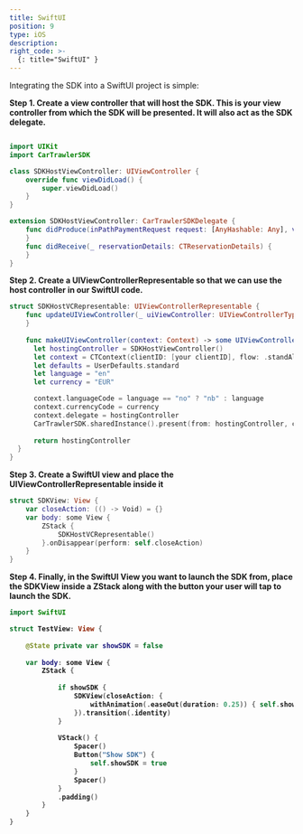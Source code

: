```yaml
---
title: SwiftUI
position: 9
type: iOS
description:
right_code: >-
  {: title="SwiftUI" }
---
```


Integrating the SDK into a SwiftUI project is simple:

<b>Step 1. Create a view controller that will host the SDK. This is your view controller from which the SDK will be presented. It will also act as the SDK delegate.</b>

```swift

import UIKit
import CarTrawlerSDK

class SDKHostViewController: UIViewController {
    override func viewDidLoad() {
        super.viewDidLoad()
    }
}

extension SDKHostViewController: CarTrawlerSDKDelegate {
    func didProduce(inPathPaymentRequest request: [AnyHashable: Any], vehicle: CTInPathVehicle, payment: Payment) {
    }
    func didReceive(_ reservationDetails: CTReservationDetails) {
    }
}
```

<b>Step 2. Create a UIViewControllerRepresentable so that we can use the host controller in our SwiftUI code. </b>
  
``` swift
struct SDKHostVCRepresentable: UIViewControllerRepresentable {
    func updateUIViewController(_ uiViewController: UIViewControllerType, context: Context) {
    }
    
    func makeUIViewController(context: Context) -> some UIViewController {
      let hostingController = SDKHostViewController()
      let context = CTContext(clientID: [your clientID], flow: .standAlone)
      let defaults = UserDefaults.standard
      let language = "en"
      let currency = "EUR"

      context.languageCode = language == "no" ? "nb" : language
      context.currencyCode = currency
      context.delegate = hostingController
      CarTrawlerSDK.sharedInstance().present(from: hostingController, context: context)
        
      return hostingController
  }
}
```

<b>Step 3. Create a SwiftUI view and place the UIViewControllerRepresentable inside it</b>
  
``` swift
struct SDKView: View {
    var closeAction: (() -> Void) = {}
    var body: some View {
        ZStack {
            SDKHostVCRepresentable()
        }.onDisappear(perform: self.closeAction)
    }
}
```

<b>Step 4. Finally, in the SwiftUI View you want to launch the SDK from, place the SDKView inside a ZStack along with the button your user will tap to launch the SDK.
  
``` swift
import SwiftUI

struct TestView: View {
    
    @State private var showSDK = false
    
    var body: some View {
        ZStack {
            
            if showSDK {
                SDKView(closeAction: {
                    withAnimation(.easeOut(duration: 0.25)) { self.showSDK = false }
                }).transition(.identity)
            }
            
            VStack() {
                Spacer()
                Button("Show SDK") {
                    self.showSDK = true
                }
                Spacer()
            }
            .padding()
        }
    }
}
```

